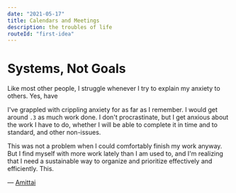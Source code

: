 ```yaml
---
date: "2021-05-17"
title: Calendars and Meetings
description: the troubles of life
routeId: "first-idea"
---
```


# Systems, Not Goals

Like most other people, I struggle whenever I try to explain
my anxiety to others. Yes, have

I've grappled with crippling anxiety for as far as I remember.
I would get around `.3` as much work done.
I don't procrastinate, but I get anxious about the work I have to do,
whether I will be able to complete it in time and to standard,
and other non-issues.

This was not a problem when I could comfortably finish my work
anyway. But I find myself with more work lately than I am used to,
and I'm realizing that I need a sustainable way to organize and prioritize effectively
and efficiently. This.

&mdash; [Amittai][amittai]

[amittai]: https://amittai.studio
